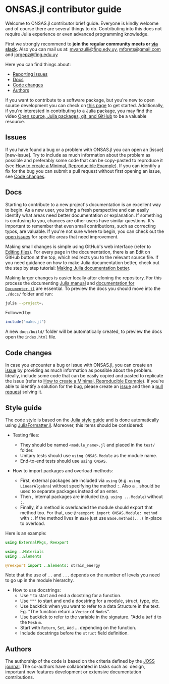 # ONSAS.jl contributor guide

Welcome to ONSAS.jl contributor brief guide. Everyone is kindly welcome and of  course there are several things to do. Contributing into this does not require Julia experience or even advanced programming knowledge.

First we strongly recommend to **join the regular community meets or [via slack][slack-link]**. Also you can mail us at: [mvanzulli@fing.edy.uy][mailto-mvanzulli], [mforets@gmail.com][mailto-mforets] and [jorgepz@fing.edu.uy][mailto-jorgepz]

Here you can find things about:

 - [Reporting issues](#issues)
 - [Docs](#docs)
 - [Code changes](#code-changes)
 - [Authors](#authors)

If you want to contribute to a software package, but you're new to open source development you can check on [this page][contributing] to get started. Additionally, if you're interested in contributing to a Julia package, you may find the video [Open source, Julia packages, git, and GitHub][tim-git] to be a valuable resource. 

## Issues

If you have found a bug or a problem with ONSAS.jl you can open an [issue][new-issue]. Try to include as much information about the problem as possible and preferably some code that can be copy-pasted to reproduce it (see [How to create a Minimal, Reproducible Example][create-rep-example]). If you can identify a fix for the bug you can submit a pull request without first opening an issue, see [Code changes](#code-changes).

## Docs

Starting to contribute to a new project's documentation is an excellent way to begin. As a new user, you bring a fresh perspective and can easily identify what areas need better documentation or explanation. If something is confusing to you, chances are other users have similar questions. It's important to remember that even small contributions, such as correcting typos, are valuable. If you're not sure where to begin, you can check out the [open issues][open-issues] for specific areas that need improvement.

Making small changes is simple using GitHub's web interface (refer to [Editing files][gh-edit-files]). For every page in the documentation, there is an Edit on GitHub button at the top, which redirects you to the relevant source file. If you need guidance on how to make Julia documentation better, check out the step by step tutorial: [Making Julia documentation better][tim-doc]. 

Making larger changes is easier locally after cloning the repository. For this process the documenting [Julia manual][julia-doc] and [documentation for `Documenter.jl`][documenter] are essential. To preview the docs you should move into the `./docs/` folder and run: 

```bash
julia --project=.
```

Followed by:

```julia
include("make.jl")
```

A new `docs/build/` folder will be automatically created, to preview the docs open the `index.html` file. 


## Code changes

In case you encounter a bug or issue with ONSAS.jl, you can create an [issue][open-issues] by providing as much information as possible about the problem. Ideally, include some code that can be easily copied and pasted to replicate the issue (refer to [How to create a Minimal, Reproducible Example][create-rep-example]). If you're able to identify a solution for the bug, please create an [issue][open-issues] and then a [pull request][open-pull-request] solving it.  


## Style guide 

The code style is based on the [Julia style guide](https://docs.julialang.org/en/v1/manual/style-guide/) and is done automatically using [JuliaFormatter.jl](https://github.com/domluna/JuliaFormatter.jl). Moreover, this items should be considered:

* Testing files:
    * They should be named `<module_name>.jl` and placed in the `test/` folder.
    * Unitary tests should use `using ONSAS.Module` as the module name.
    * End-to-end tests should use `using ONSAS`.

* How to import packages and overload methods: 
    * First, external packages are included via `using` (e.g. `using LinearAlgebra`) without specifying the method `:`. Also a `,` should be used to separate packages instead of an enter.
    * Then , internal packages are included (e.g. `using ...Module`) without `:`.
    * Finally, if a method is overloaded the module should export that method too. For that, use `@reexport import ONSAS.Module: method` with `:`. If the method lives in `Base` just use `Base.method(...)` in-place to overload.

Here is an example:

```julia
using ExternalPkgs, Reexport

using ..Materials
using ..Elements

@reexport import ..Elements: strain_energy
```
Note that the use of `..` and `...` depends on the number of levels you need to go up in the module hierarchy.

* How to use docstrings: 
    * Use `"` to start and end a docstring for a function.
    * Use `"""` to start and end a docstring for a module, struct, type, etc.
    * Use backtick when you want to refer to a data Structure in the text. Eg. "The function return a `Vector` of `Node`s".
    * Use backtick to refer to the variable in the signature. "Add a `Dof` `d` to the `Mesh` `m`. 
    * Start with `Return`, `Set`, `Add` ... depending on the function.
    * Include docstrings before the `struct` field definition.

## Authors 

The authorship of the code is based on the criteria defined by the [JOSS journal][joss]. The co-authors have collaborated in tasks such as: design, important new features development or extensive documentation contributions.


[documenter]: https://juliadocs.github.io/Documenter.jl/
[tim-git]: https://youtu.be/cquJ9kPkwR8
[tim-doc]: https://youtu.be/ZpH1ry8qqfw
[gh-edit-files]: https://docs.github.com/en/repositories/working-with-files/managing-files/editing-files#editing-files-in-another-users-repository
[contributing]: https://contributing.md/
[open-issues]: https://github.com/ONSAS/ONSAS.jl/issues/new
[open-pull-request]: https://github.com/ONSAS/ONSAS.jl/compare
[create-rep-example]: https://stackoverflow.com/help/minimal-reproducible-example
[julia-doc]: https://docs.julialang.org/en/v1/manual/documentation/
[mailto-jorgepz]: mailto:jorgepz@fing.edu.uy
[mailto-mvanzulli]: mailto:mvanzulli@fing.edu.uy
[mailto-mforets]: mailto:mforets@gmail.com
[slack-link]: https://app.slack.com/client/T04QWNG5T2Q/C04R6TMDV0R
[joss]: https://joss.theoj.org/

